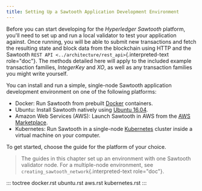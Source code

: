 ```yaml
---
title: Setting Up a Sawtooth Application Development Environment
---
```


Before you can start developing for the *Hyperledger Sawtooth* platform,
you\'ll need to set up and run a local validator to test your
application against. Once running, you will be able to submit new
transactions and fetch the resulting state and block data from the
blockchain using HTTP and the Sawtooth
`REST API <../architecture/rest_api>`{.interpreted-text role="doc"}. The
methods detailed here will apply to the included example transaction
families, *IntegerKey* and *XO*, as well as any transaction families you
might write yourself.

You can install and run a simple, single-node Sawtooth application
development environment on one of the following platforms:

-   Docker: Run Sawtooth from prebuilt [Docker](https://www.docker.com/)
    containers.
-   Ubuntu: Install Sawtooth natively using [Ubuntu
    16.04](https://www.ubuntu.com/).
-   Amazon Web Services (AWS): Launch Sawtooth in AWS from the [AWS
    Marketplace](https://aws.amazon.com/marketplace/pp/B075TKQCC2).
-   Kubernetes: Run Sawtooth in a single-node
    [Kubernetes](https://kubernetes.io) cluster inside a virtual machine
    on your computer.

To get started, choose the guide for the platform of your choice.

> The guides in this chapter set up an environment with one Sawtooth
> validator node. For a multiple-node environment, see
> `creating_sawtooth_network`{.interpreted-text role="doc"}.

::: toctree
docker.rst ubuntu.rst aws.rst kubernetes.rst
:::

